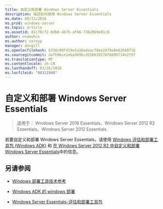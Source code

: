 ```yaml
---
title: 自定义和部署 Windows Server Essentials
description: 描述如何使用 Windows Server Essentials
ms.date: 09/13/2016
ms.prod: windows-server
ms.topic: article
ms.assetid: d1c70cf2-0db8-4b75-af46-73620b9e81c8
author: nnamuhcs
ms.author: coreyp
manager: dongill
ms.openlocfilehash: b336c08fd19e2a16adaacf8ea2d79a8e62040716
ms.sourcegitcommit: da7b9bce1eba369bcd156639276f6899714e279f
ms.translationtype: MT
ms.contentlocale: zh-CN
ms.lasthandoff: 03/26/2020
ms.locfileid: "80311948"
---
```

# <a name="customize-and-deploy-windows-server-essentials"></a>自定义和部署 Windows Server Essentials

>适用于： Windows Server 2016 Essentials、Windows Server 2012 R2 Essentials、Windows Server 2012 Essentials
  
 若要自定义和部署 Windows Server Essentials，请使用 [Windows 评估和部署工具包 (Windows ADK)](https://www.microsoft.com/download/details.aspx?id=39982) 和 [在 Windows Server 2012 R2 中自定义和部署 Windows Server Essentials](https://technet.microsoft.com/library/dn293241.aspx)中的信息。  
  
## <a name="see-also"></a>另请参阅  
  
-   [Windows 部署工具技术参考](https://technet.microsoft.com/library/hh825039.aspx)  
  
-   [Windows ADK 的 windows 部署](https://technet.microsoft.com/library/hh824947.aspx)  
  
-   [Windows Server Essentials-评估和部署工具包](Assessment-and-Deployment-Kit-for-Windows-Server-Essentials.md)